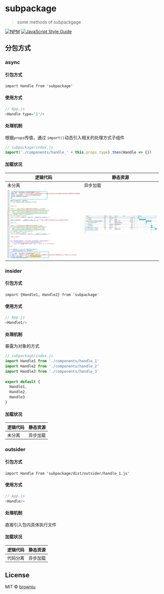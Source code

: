 # subpackage

> some methods of subpackgage

[![NPM](https://img.shields.io/npm/v/subpackage.svg)](https://www.npmjs.com/package/subpackage) [![JavaScript Style Guide](https://img.shields.io/badge/code_style-standard-brightgreen.svg)](https://standardjs.com)

## 分包方式

### async

#### 引包方式
`import Handle from 'subpackage'`

#### 使用方式

```javascript
// App.js
<Handle type="1"/>
```

#### 处理机制

根据`props`传值，通过 `import()`动态引入相关的处理方式子组件

```javascript
// subpackage/index.js
import('./components/handle_' + this.props.type).then(Handle => {})
```

#### 加载状况

|逻辑代码|静态资源|
|-|-|
|未分离|异步加载|
|![code](static/async_code.png)|![code](static/async_img.png)|

### insider

#### 引包方式
`import {Handle1, Handle2} from 'subpackage'`

#### 使用方式

```javascript
// App.js
<Handle1/>
```

#### 处理机制

暴露为对象的方式

```javascript
// subpackage/index.js
import Handle1 from './components/handle_1'
import Handle2 from './components/handle_2'
import Handle3 from './components/handle_3'

export default {
  Handle1,
  Handle2,
  Handle3
}
```

#### 加载状况

|逻辑代码|静态资源|
|-|-|
|未分离|异步加载|


### outsider

#### 引包方式
`import Handle from 'subpackage/dist/outsider/handle_1.js'`

#### 使用方式

```javascript
// App.js
<Handle/>
```

#### 处理机制

直接引入包内具体执行文件

#### 加载状况

|逻辑代码|静态资源|
|-|-|
|代码分离|异步加载|

## License

MIT © [browniu](https://github.com/browniu)
